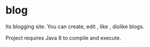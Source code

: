 # blog
Its blogging site. You can create, edit , like , dislike blogs.

Project requires Java 8 to compile and execute.
